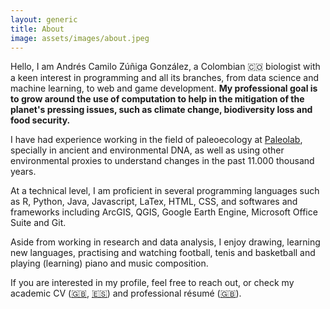 ```yaml
---
layout: generic
title: About
image: assets/images/about.jpeg
---
```


Hello, I am Andrés Camilo Zúñiga González, a Colombian 🇨🇴 biologist with a keen interest in programming and all its branches, from data science and machine learning, to web and game development. <b>My professional goal is to grow around the use of computation to help in the mitigation of the planet's pressing issues, such as climate change, biodiversity loss and food security.</b>

I have had experience working in the field of paleoecology at <a href="https://paleouniandes.weebly.com/">Paleolab</a>, specially in ancient and environmental DNA, as well as using other environmental proxies to understand changes in the past 11.000 thousand years.

At a technical level, I am proficient in several programming languages such as R, Python, Java, Javascript, LaTex, HTML, CSS, and softwares and frameworks including ArcGIS, QGIS, Google Earth Engine, Microsoft Office Suite and Git.

Aside from working in research and data analysis, I enjoy drawing, learning new languages, practising and watching football, tenis and basketball and playing (learning) piano and music composition.

If you are interested in my profile, feel free to reach out, or check my academic CV (<a href="assets/documents/Andres_Zuñiga_Gonzalez_CV_en.pdf">🇬🇧</a>, <a href="assets/documents/Andres_Zuñiga_Gonzalez_CV_es.pdf">🇪🇸</a>) and professional résumé (<a href="assets/documents/Andres_Zuñiga_Gonzalez_resume_en.pdf">🇬🇧</a>).

<!-- <div class="col-6 col-12-small">
    <ul class="actions stacked">
        <li>
            <a href="assets/documents/Andres_Zuñiga_Gonzalez_resume_en.pdf" class="button icon solid fa-download">English Résumé</a>
        </li>
        <li>
            <a href="assets/documents/Andres_Zuñiga_Gonzalez_CV_en.pdf" class="button icon solid fa-download">English CV</a>
        </li>
        <li>
            <a href="assets/documents/Andres_Zuñiga_Gonzalez_resume_en.pdf" class="button icon solid fa-download">Résumé Español</a>
        </li>
        <li>
            <a href="assets/documents/Andres_Zuñiga_Gonzalez_CV_es.pdf" class="button icon solid fa-download">CV Español</a>
        </li>
    </ul>
</div> -->
